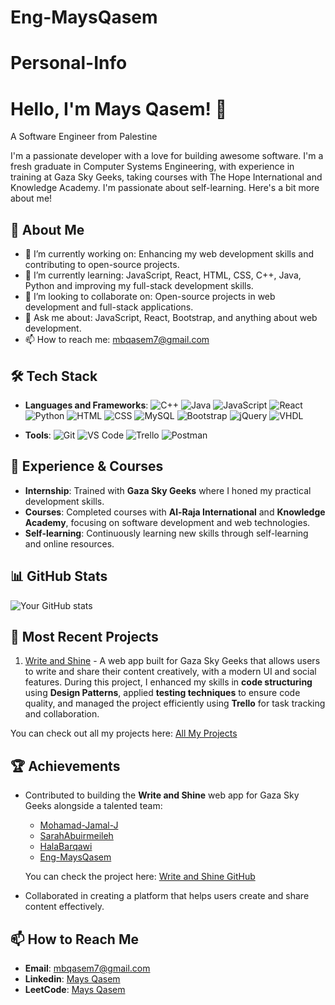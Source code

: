 # Eng-MaysQasem
# Personal-Info
# Hello, I'm Mays Qasem! 👋  
A Software Engineer from Palestine

I'm a passionate developer with a love for building awesome software.
I'm a fresh graduate in Computer Systems Engineering, with experience in training at Gaza Sky Geeks, taking courses with The Hope International and Knowledge Academy.
I'm passionate about self-learning.
Here's a bit more about me!

## 🚀 About Me
- 🔭 I’m currently working on: Enhancing my web development skills and contributing to open-source projects.
- 🌱 I’m currently learning: JavaScript, React, HTML, CSS, C++, Java, Python and improving my full-stack development skills.
- 👯 I’m looking to collaborate on: Open-source projects in web development and full-stack applications.
- 💬 Ask me about: JavaScript, React, Bootstrap, and anything about web development.
- 📫 How to reach me: [mbqasem7@gmail.com](mailto:mbqasem7@gmail.com)

## 🛠️ Tech Stack
- **Languages and Frameworks**:
  ![C++](https://img.shields.io/badge/-C++-00599C?logo=c%2B%2B&logoColor=white&style=flat-square)
  ![Java](https://img.shields.io/badge/-Java-007396?logo=java&logoColor=white&style=flat-square)
  ![JavaScript](https://img.shields.io/badge/-JavaScript-F7DF1E?logo=javascript&logoColor=black&style=flat-square)
  ![React](https://img.shields.io/badge/-React-61DAFB?logo=react&logoColor=black&style=flat-square)
  ![Python](https://img.shields.io/badge/-Python-3776AB?logo=python&logoColor=white&style=flat-square)
  ![HTML](https://img.shields.io/badge/-HTML-E34F26?logo=html5&logoColor=white&style=flat-square)
  ![CSS](https://img.shields.io/badge/-CSS-1572B6?logo=css3&logoColor=white&style=flat-square)
  ![MySQL](https://img.shields.io/badge/-MySQL-4479A1?logo=mysql&logoColor=white&style=flat-square)
  ![Bootstrap](https://img.shields.io/badge/-Bootstrap-7952B3?logo=bootstrap&logoColor=white&style=flat-square)
  ![jQuery](https://img.shields.io/badge/-jQuery-0769AD?logo=jquery&logoColor=white&style=flat-square)
  ![VHDL](https://img.shields.io/badge/-VHDL-000000?logo=vhdl&logoColor=white&style=flat-square)

- **Tools**: 
  ![Git](https://img.shields.io/badge/-Git-F05032?logo=git&logoColor=white&style=flat-square)
  ![VS Code](https://img.shields.io/badge/-VS%20Code-007ACC?logo=visual-studio-code&logoColor=white&style=flat-square)
  ![Trello](https://img.shields.io/badge/-Trello-0079BF?logo=trello&logoColor=white&style=flat-square)
  ![Postman](https://img.shields.io/badge/-Postman-FF6C37?logo=postman&logoColor=white&style=flat-square)

## 🌟 Experience & Courses
- **Internship**: Trained with **Gaza Sky Geeks** where I honed my practical development skills.
- **Courses**: Completed courses with **Al-Raja International** and **Knowledge Academy**, focusing on software development and web technologies.
- **Self-learning**: Continuously learning new skills through self-learning and online resources.

## 📊 GitHub Stats
![Your GitHub stats](https://github-readme-stats.vercel.app/api?username=Eng-MaysQasem&show_icons=true&theme=radical)

## 🌟 Most Recent Projects
1. [Write and Shine](https://github.com/Mohamad-Jamal-J/write-and-shine-gsg-mrdt) - A web app built for Gaza Sky Geeks that allows users to write and share their content creatively, with a modern UI and social features. During this project, I enhanced my skills in **code structuring** using **Design Patterns**, applied **testing techniques** to ensure code quality, and managed the project efficiently using **Trello** for task tracking and collaboration.

You can check out all my projects here: [All My Projects](https://github.com/Eng-MaysQasem?tab=repositories)

## 🏆 Achievements
- Contributed to building the **Write and Shine** web app for Gaza Sky Geeks alongside a talented team:
  - [Mohamad-Jamal-J](https://github.com/Mohamad-Jamal-J)
  - [SarahAbuirmeileh](https://github.com/SarahAbuirmeileh)
  - [HalaBarqawi](https://github.com/HalaBarqawi)
  - [Eng-MaysQasem](https://github.com/Eng-MaysQasem)

  You can check the project here: [Write and Shine GitHub](https://github.com/Mohamad-Jamal-J/write-and-shine-gsg-mrdt)

- Collaborated in creating a platform that helps users create and share content effectively.

## 📫 How to Reach Me
- **Email**: [mbqasem7@gmail.com](mailto:mbqasem7@gmail.com)
- **Linkedin**: [Mays Qasem]([https://www.instagram.com/maysqasem/?hl=ar](https://www.linkedin.com/in/mays-qasem-33a3b4239/))
- **LeetCode**: [Mays Qasem](https://leetcode.com/u/MaysQasem/)
